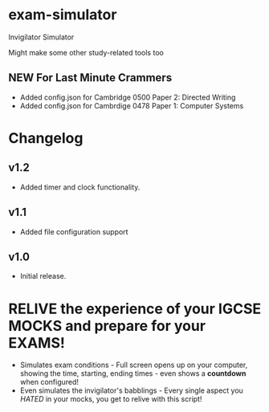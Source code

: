 # exam-simulator
Invigilator Simulator

Might make some other study-related tools too

## NEW For Last Minute Crammers 

- Added config.json for Cambridge 0500 Paper 2: Directed Writing
- Added config.json for Cambrdige 0478 Paper 1: Computer Systems

# Changelog
## v1.2

- Added timer and clock functionality.

## v1.1

- Added file configuration support

## v1.0

- Initial release.

# RELIVE the experience of your IGCSE MOCKS and prepare for your EXAMS!

- Simulates exam conditions - Full screen opens up on your computer, showing the time, starting, ending times - even shows a **countdown** when configured!
- Even simulates the invigilator's babblings - Every single aspect you *HATED* in your mocks, you get to relive with this script!
